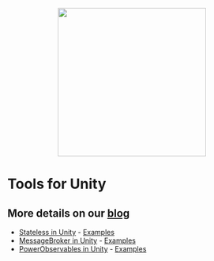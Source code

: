 <p float="left" align="middle">
<img src="https://static.wixstatic.com/media/f68c42_a8586a81f2c24065b8d0c3eaa4c6d4d2~mv2.png" height="300">
</p>

# Tools for Unity

## More details on our [blog](https://www.gbrosgames.com/blog)

- [Stateless in Unity](https://www.gbrosgames.com/post/stateless-in-unity) - [Examples](https://github.com/GbrosGames/Tools?path=Assets/Stateless)
- [MessageBroker in Unity](https://www.gbrosgames.com/post/unirx-series-part-1-messagebroker) - [Examples](https://github.com/GbrosGames/Tools?path=Assets/UniRx/MessageBroker)
- [PowerObservables in Unity](https://www.gbrosgames.com/post/unirx-powerobservables) - [Examples](https://github.com/GbrosGames/Tools?path=Assets/UniRx/PowerObservables)
